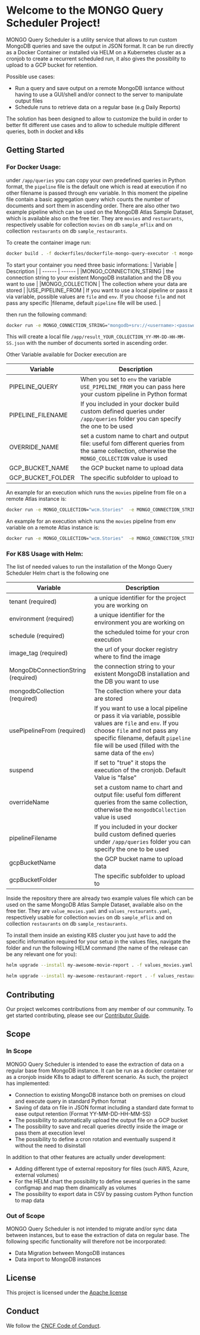 # Welcome to the MONGO Query Scheduler Project!

<!-- Mission Statement -->
<!-- More information about crafting your mission statement with examples -->
<!-- https://contribute.cncf.io/maintainers/governance/charter/ -->

MONGO Query Scheduler is a utility service that allows to run custom MongoDB queries and save the output in JSON format.
It can be run directly as a Docker Container or installed via HELM on a Kubernetes cluster as a cronjob to create a recurrent scheduled run, it also gives the possiblity to upload to a GCP bucket for retention.

Possible use cases:
* Run a query and save output on a remote MongoDB isntance without having to use a GUI/shell and/or connect to the server to manipulate output files
* Schedule runs to retrieve data on a regular base (e.g Daily Reports)

The solution has been designed to allow to customize the build in order to better fit different use cases and to allow to schedule multiple different queries, both in docket and k8s


## Getting Started

### For Docker Usage:
under `/app/queries` you can copy your own predefined queries in Python format, the `pipeline` file is the default one which is read at execution if no other filename is passed through env variable.
In this moment the pipeline file contain a basic aggregation query which counts the number of documents and sort them in ascending order.
There are also other two example pipeline which can be used on the MongoDB Atlas Sample Dataset, which is available also on the free tier. They are `movies` and `restaurants`, respectively usable for collection `movies` on db `sample_mflix` and on collection `restaurants` on db `sample_restaurants`.

To create the container image run:
```sh
docker build . -f dockerfiles/dockerfile-mongo-query-executor -t mongo-query-executor:0.0.1
```
To start your container you need three basic informations:
| Variable | Description |
| ------ | ------ |
|MONGO_CONNECTION_STRING | the connection string to your existent MongoDB installation and the DB you want to use |
|MONGO_COLLECTION | The collection where your data are stored |
|USE_PIPELINE_FROM | If you want to use a local pipeline or pass it via variable, possible values are `file` and `env`. If you choose `file` and not pass any specific |filename, default `pipeline` file will be used. |

then run the following command:
```sh
docker run -e MONGO_CONNECTION_STRING="mongodb+srv://<username>:<password>@cluster0.YOUR_CLUSER.mongodb.net/YOUR_DB?retryWrites=true&w=majority" -e MONGO_COLLECTION="YOUR_COLLECTION" -e USE_PIPELINE_FROM="file" mongo-query-executor:0.0.1
```
This will create a local file `/app/result_YOUR_COLLECTION_YY-MM-DD-HH-MM-SS.json` with the number of documents sorted in ascending order.


Other Variable available for Docker execution are

| Variable | Description |
| ------ | ------ |
| PIPELINE_QUERY | When you set to `env` the variable `USE_PIPELINE_FROM` you can pass here your custom pipeline in Python format |
| PIPELINE_FILENAME | If you included in your docker build custom defined queries under `/app/queries` folder you can specify the one to be used |
| OVERRIDE_NAME | set a custom name to chart and output file: useful fom different queries from the same collection, otherwise the `MONGO_COLLECTION` value is used |
| GCP_BUCKET_NAME | the GCP bucket name to upload data |
| GCP_BUCKET_FOLDER | The specific subfolder to upload to |

An example for an execution which runs the `movies` pipeline from file on a remote Atlas instance is:
```sh
docker run -e MONGO_COLLECTION="wcm.Stories"  -e MONGO_CONNECTION_STRING="mongodb+srv://test_user:PASSWORD@cluster0.CLUSTER.mongodb.net/sample_mflix?retryWrites=true&w=majority" -e USE_PIPELINE_FROM="file" -e PIPELINE_FILENAME="movies" mongoquery:0.0.1
```
An example for an execution which runs the `movies` pipeline from env variable on a remote Atlas instance is:
```sh
docker run -e MONGO_COLLECTION="wcm.Stories"  -e MONGO_CONNECTION_STRING="mongodb+srv://test_user:PASSWORD@cluster0.CLUSTER.mongodb.net/sample_mflix?retryWrites=true&w=majority" -e USE_PIPELINE_FROM="env" -e PIPELINE_QUERY="[ { '$group': { '_id': '$_id', 'count': { '$sum': 1 } } }, { '$sort': { 'count': 1 } }, { '$limit': 10 } ]" mongoquery:0.0.1
```
### For K8S Usage with Helm:

The list of needed values to run the installation of the Mongo Query Scheduler Helm chart is the following one

| Variable | Description |
| ------ | ------ |
| tenant (required) | a unique identifier for the project you are working on |
| environment (required) | a unique identifier for the environment you are working on |
| schedule (required) |  the scheduled toime for your cron execution|
| image_tag (required) | the url of your docker registry where to find the image |
| MongoDbConnectionString (required) |  the connection string to your existent MongoDB installation and the DB you want to use |
| mongodbCollection (required) | The collection where your data are stored |
| usePipelineFrom (required) | If you want to use a local pipeline or pass it via variable, possible values are `file` and `env`. If you choose `file` and not pass any specific filename, default `pipeline` file will be used (filled with the same data of the `env`) |
| suspend  | If set to "true" it stops the execution of the cronjob. Default Value is "false" |
| overrideName | set a custom name to chart and output file: useful fom different queries from the same collection, otherwise the `mongodbCollection` value is used |
| pipelineFilename | If you included in your docker build custom defined queries under `/app/queries` folder you can specify the one to be used |
| gcpBucketName | the GCP bucket name to upload data |
| gcpBucketFolder | The specific subfolder to upload to |

Inside the repository there are already two example values file which can be used on the same MongoDB Atlas Sample Dataset, available also on the free tier. They are `value_movies.yaml` and `values_restaurants.yaml`, respectively usable for collection `movies` on db `sample_mflix` and on collection `restaurants` on db `sample_restaurants`.

To install them inside an existing K8S cluster you just have to add the specific information required for your setup in the values files, navigate the folder and run the following HELM command (the name of the release can be any relevant one for you):

```sh
helm upgrade --install my-awesome-movie-report . -f values_movies.yaml -n my-namespace
```

```sh
helm upgrade --install my-awesome-restaurant-report . -f values_restaurants.yaml -n my-namespace
```

## Contributing

Our project welcomes contributions from any member of our community. To get
started contributing, please see our [Contributor Guide](CONTRIBUTING.md).

## Scope


### In Scope

MONGO Query Scheduler is intended to ease the extraction of data on a regular base from MongoDB instance. It can be run as a docker container or as a cronjob inside K8s to adapt to different scenario. As such, the project has implemented:

* Connection to existing MongoDB instance both on premises on cloud and execute query in standard Python format
* Saving of data on file in JSON format including a standard date format to ease output retention (Format YY-MM-DD-HH-MM-SS)
* The possibility to automatically upload the output file on a GCP bucket
* The possibility to save and recall queries directly inside the image or pass them at execution level
* The possibility to define a cron rotation and eventually suspend it without the need to disinstall

In addition to that other features are actually under development:
* Adding different type of external repository for files (such AWS, Azure, external volumes)
* For the HELM chart the possibility to define several queries in the same configmap and map them dinamically as volumes
* The possibility to export data in CSV by passing custom Python function to map data


### Out of Scope

MONGO Query Scheduler is not intended to migrate and/or sync data between instances, but to ease the extraction of data on regular base. The following specific functionality will therefore not be incorporated:

* Data Migration between MongoDB instances
* Data import to MongoDB instances


## License

This project is licensed under the [Apache license](LICENSE)

## Conduct

We follow the [CNCF Code of Conduct](CODE_OF_CONDUCT.md).

